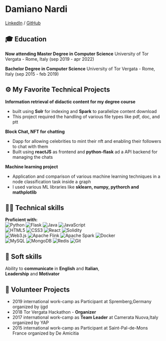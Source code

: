 
# Damiano Nardi

[LinkedIn](https://www.linkedin.com/in/damiano-nardi-004090231/) / [GitHub](https://github.com/naddi96/)

## 🎓 Education

**Now attending Master
Degree in Computer Science** University of Tor Vergata - Rome, Italy (sep 2019 - apr 2022)

**Bachelor  Degree in Computer Science** University of Tor Vergata - Rome, Italy (sep 2015 - feb 2019)

## ⚙️ My Favorite Technical Projects

**Information retrieval of didactic content for my degree course**
- built using **Solr** for indexing and **Spark** to parallelize content download 
- This project required the handling of various file types like pdf, doc, and ptt 

**Block Chat, NFT for chatting** 
- Dapp for allowing celebrities to mint their nft and enabling their followers to chat with them
- Built using **reactJS** as frontend and **python-flask** ad a API backend for managing the chats  

**Machine learning project**
- Application and comparison of various machine learning techniques in  a node classification task inside a graph 
- I used various ML libraries like **sklearn, numpy, pythorch and mathplotlib**


## 👨‍💻 Technical skills 
**Proficient with:**\
![Python](https://img.shields.io/static/v1?style=for-the-badge&message=Python&color=3776AB&logo=Python&logoColor=FFFFFF&label=)
![Flask](https://img.shields.io/static/v1?style=for-the-badge&message=Flask&color=000000&logo=Flask&logoColor=FFFFFF&label=)
![Java](https://img.shields.io/static/v1?style=for-the-badge&message=Java&color=007396&logo=Java&logoColor=FFFFFF&label=)
![JavaScript](https://img.shields.io/static/v1?style=for-the-badge&message=JavaScript&color=222222&logo=JavaScript&logoColor=F7DF1E&label=) \
![HTML5](https://img.shields.io/static/v1?style=for-the-badge&message=HTML5&color=E34F26&logo=HTML5&logoColor=FFFFFF&label=)
![CSS3](https://img.shields.io/static/v1?style=for-the-badge&message=CSS3&color=1572B6&logo=CSS3&logoColor=FFFFFF&label=)
![React](https://img.shields.io/static/v1?style=for-the-badge&message=React&color=222222&logo=React&logoColor=61DAFB&label=)
![Solidity](https://img.shields.io/static/v1?style=for-the-badge&message=Solidity&color=363636&logo=Solidity&logoColor=FFFFFF&label=) \
![Web3.js](https://img.shields.io/static/v1?style=for-the-badge&message=Web3.js&color=F16822&logo=Web3.js&logoColor=FFFFFF&label=)
![Apache Flink](https://img.shields.io/static/v1?style=for-the-badge&message=Apache+Flink&color=E6526F&logo=Apache+Flink&logoColor=FFFFFF&label=)
![Apache Spark](https://img.shields.io/static/v1?style=for-the-badge&message=Apache+Spark&color=E25A1C&logo=Apache+Spark&logoColor=FFFFFF&label=)
![Docker](https://img.shields.io/static/v1?style=for-the-badge&message=Docker&color=2496ED&logo=Docker&logoColor=FFFFFF&label=) \
![MySQL](https://img.shields.io/static/v1?style=for-the-badge&message=MySQL&color=4479A1&logo=MySQL&logoColor=FFFFFF&label=)
![MongoDB](https://img.shields.io/static/v1?style=for-the-badge&message=MongoDB&color=47A248&logo=MongoDB&logoColor=FFFFFF&label=)
![Redis](https://img.shields.io/static/v1?style=for-the-badge&message=Redis&color=DC382D&logo=Redis&logoColor=FFFFFF&label=)
![Git](https://img.shields.io/static/v1?style=for-the-badge&message=Git&color=F05032&logo=Git&logoColor=FFFFFF&label=)


## 💬 Soft skills 
Ability to **communicate** in **English** and **Italian**, \
**Leadership** and **Motivator**

## 🌌 Volunteer Projects
- 2019 international work-camp as Participant at Spremberg,Germany
organized by ijgd
- 2018 Tor Vergata Hackathon - **Organizer** 
- 2017 international work-camp as **Team Leader** at Camerata Nuova,Italy organized by YAP
- 2015 international work-camp as Participant at Saint-Pal-de-Mons France organized by De Amicitia
